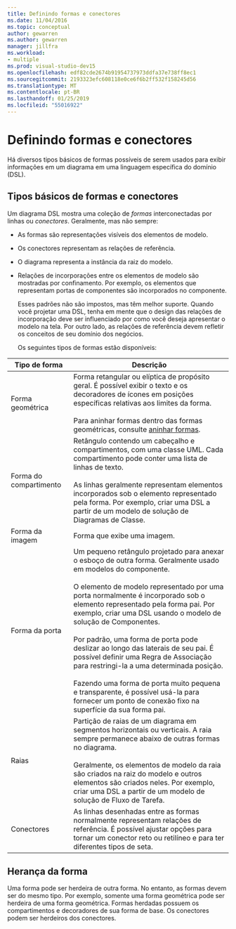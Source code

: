 ```yaml
---
title: Definindo formas e conectores
ms.date: 11/04/2016
ms.topic: conceptual
author: gewarren
ms.author: gewarren
manager: jillfra
ms.workload:
- multiple
ms.prod: visual-studio-dev15
ms.openlocfilehash: edf82cde2674b91954737973ddfa37e738ff8ec1
ms.sourcegitcommit: 2193323efc608118e0ce6f6b2ff532f158245d56
ms.translationtype: MT
ms.contentlocale: pt-BR
ms.lasthandoff: 01/25/2019
ms.locfileid: "55016922"
---
```

# <a name="defining-shapes-and-connectors"></a>Definindo formas e conectores
Há diversos tipos básicos de formas possíveis de serem usados para exibir informações em um diagrama em uma linguagem específica do domínio (DSL).

##  <a name="shapeTypes"></a> Tipos básicos de formas e conectores
 Um diagrama DSL mostra uma coleção de *formas* interconectadas por linhas ou *conectores*.  Geralmente, mas não sempre:

- As formas são representações visíveis dos elementos de modelo.

- Os conectores representam as relações de referência.

- O diagrama representa a instância da raiz do modelo.

- Relações de incorporações entre os elementos de modelo são mostradas por confinamento. Por exemplo, os elementos que representam portas de componentes são incorporados no componente.

  Esses padrões não são impostos, mas têm melhor suporte. Quando você projetar uma DSL, tenha em mente que o design das relações de incorporação deve ser influenciado por como você deseja apresentar o modelo na tela. Por outro lado, as relações de referência devem refletir os conceitos de seu domínio dos negócios.

  Os seguintes tipos de formas estão disponíveis:

|Tipo de forma|Descrição|
|-|-|
|Forma geométrica|Forma retangular ou elíptica de propósito geral. É possível exibir o texto e os decoradores de ícones em posições específicas relativas aos limites da forma.<br /><br /> Para aninhar formas dentro das formas geométricas, consulte [aninhar formas](../modeling/nesting-shapes.md).|
|Forma do compartimento|Retângulo contendo um cabeçalho e compartimentos, com uma classe UML. Cada compartimento pode conter uma lista de linhas de texto.<br /><br /> As linhas geralmente representam elementos incorporados sob o elemento representado pela forma. Por exemplo, criar uma DSL a partir de um modelo de solução de Diagramas de Classe.|
|Forma da imagem|Forma que exibe uma imagem.|
|Forma da porta|Um pequeno retângulo projetado para anexar o esboço de outra forma. Geralmente usado em modelos do componente.<br /><br /> O elemento de modelo representado por uma porta normalmente é incorporado sob o elemento representado pela forma pai. Por exemplo, criar uma DSL usando o modelo de solução de Componentes.<br /><br /> Por padrão, uma forma de porta pode deslizar ao longo das laterais de seu pai. É possível definir uma Regra de Associação para restringi-la a uma determinada posição.<br /><br /> Fazendo uma forma de porta muito pequena e transparente, é possível usá-la para fornecer um ponto de conexão fixo na superfície da sua forma pai.|
|Raias|Partição de raias de um diagrama em segmentos horizontais ou verticais. A raia sempre permanece abaixo de outras formas no diagrama.<br /><br /> Geralmente, os elementos de modelo da raia são criados na raiz do modelo e outros elementos são criados neles. Por exemplo, criar uma DSL a partir de um modelo de solução de Fluxo de Tarefa.|
|Conectores|As linhas desenhadas entre as formas normalmente representam relações de referência. É possível ajustar opções para tornar um conector reto ou retilíneo e para ter diferentes tipos de seta.|

##  <a name="shapeInheritance"></a> Herança da forma
 Uma forma pode ser herdeira de outra forma. No entanto, as formas devem ser do mesmo tipo. Por exemplo, somente uma forma geométrica pode ser herdeira de uma forma geométrica. Formas herdadas possuem os compartimentos e decoradores de sua forma de base. Os conectores podem ser herdeiros dos conectores.